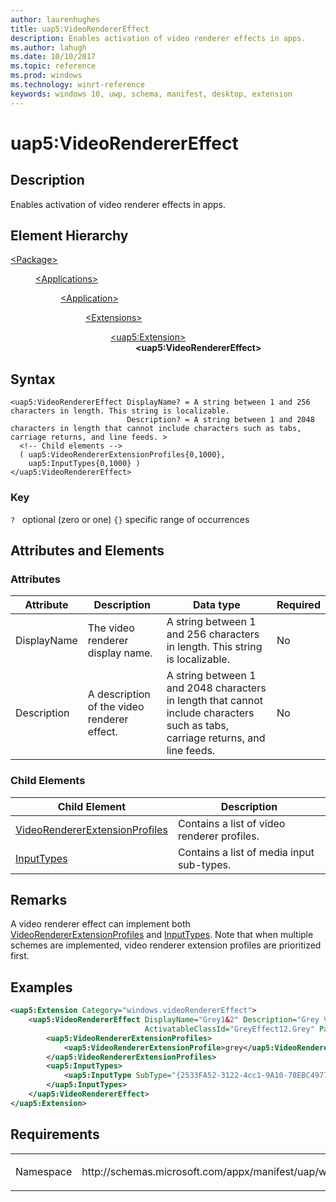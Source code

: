 ```yaml
---
author: laurenhughes
title: uap5:VideoRendererEffect
description: Enables activation of video renderer effects in apps.
ms.author: lahugh
ms.date: 10/10/2017
ms.topic: reference
ms.prod: windows
ms.technology: winrt-reference
keywords: windows 10, uwp, schema, manifest, desktop, extension 
---
```


# uap5:VideoRendererEffect

## Description
Enables activation of video renderer effects in apps.

## Element Hierarchy
<dl>
<dt><a href="element-package.md">&lt;Package&gt;</a></dt>
<dd>
<dl>
<dt><a href="element-applications.md">&lt;Applications&gt;</a></dt>
<dd>
<dl>
<dt><a href="element-application.md">&lt;Application&gt;</a></dt>
<dd>
<dl>
<dt><a href="element-1-extensions.md">&lt;Extensions&gt;</a></dt>
<dd>
<dl>
<dt><a href="element-uap5-extension.md">&lt;uap5:Extension&gt;</a></dt>
<dd><b>&lt;uap5:VideoRendererEffect&gt;</b></dd>
</dl>
</dd>
</dl>
</dd>
</dl>
</dd>
</dl>
</dd>
</dl>

## Syntax
```syntax
<uap5:VideoRendererEffect DisplayName? = A string between 1 and 256 characters in length. This string is localizable.
                          Description? = A string between 1 and 2048 characters in length that cannot include characters such as tabs, carriage returns, and line feeds. >   
  <!-- Child elements -->
  ( uap5:VideoRendererExtensionProfiles{0,1000},
    uap5:InputTypes{0,1000} )
</uap5:VideoRendererEffect>
```

### Key
`?`   optional (zero or one)
`{}` specific range of occurrences

## Attributes and Elements
### Attributes
| Attribute | Description | Data type | Required |
|-----------|-------------|-----------|----------|
| DisplayName | The video renderer display name. | A string between 1 and 256 characters in length. This string is localizable. | No |
| Description | A description of the video renderer effect. | A string between 1 and 2048 characters in length that cannot include characters such as tabs, carriage returns, and line feeds. | No |

### Child Elements 
| Child Element | Description |
|---------------|-------------|
| [VideoRendererExtensionProfiles](element-uap5-VideoRendererExtensionProfiles.md) | Contains a list of video renderer profiles. |
| [InputTypes](element-uap5-InputTypes.md) | Contains a list of media input sub-types. |

## Remarks
A video renderer effect can implement both [VideoRendererExtensionProfiles](element-uap5-VideoRendererExtensionProfiles.md) and [InputTypes](element-uap5-InputTypes.md). Note that when multiple schemes are implemented, video renderer extension profiles are prioritized first.

## Examples
```XML
<uap5:Extension Category="windows.videoRendererEffect">
    <uap5:VideoRendererEffect DisplayName="Grey1&2" Description="Grey Video1&2" 
                              ActivatableClassId="GreyEffect12.Grey" Path="Grey12.dll">
        <uap5:VideoRendererExtensionProfiles>
            <uap5:VideoRendererExtensionProfile>grey</uap5:VideoRendererExtensionProfile>
        </uap5:VideoRendererExtensionProfiles>
        <uap5:InputTypes>
            <uap5:InputType SubType="{2533FA52-3122-4cc1-9A10-78EBC4977CEF}"/>
        </uap5:InputTypes>
    </uap5:VideoRendererEffect>
</uap5:Extension>
```

## Requirements

<table>
<colgroup>
<col width="50%" />
<col width="50%" />
</colgroup>
<tbody>
<tr class="odd">
<td><p>Namespace</p></td>
<td><p>http://schemas.microsoft.com/appx/manifest/uap/windows10/5</p></td>
</tr>
</tbody>
</table>